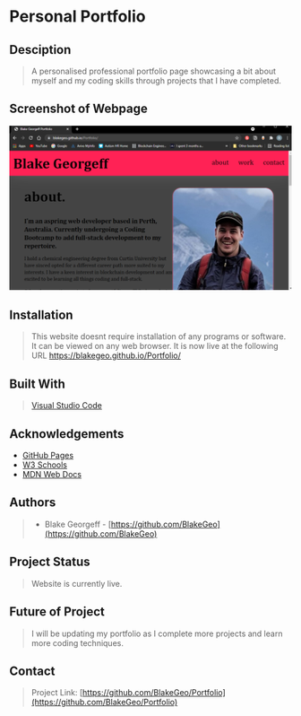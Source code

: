 # Personal Portfolio

## Desciption

> A personalised professional portfolio page showcasing a bit about myself and my coding skills through projects that I have completed.

## Screenshot of Webpage

![Screenshot of portfolio page](Images/Screenshot.png?raw=true "Portfolio")

## Installation

> This website doesnt require installation of any programs or software. It can be viewed on any web browser. It is now live at the following URL https://blakegeo.github.io/Portfolio/

## Built With

> [Visual Studio Code](https://code.visualstudio.com/)

## Acknowledgements

* [GitHub Pages](https://pages.github.com)
* [W3 Schools](https://www.w3schools.com/)
* [MDN Web Docs](https://developer.mozilla.org/en-US/)

## Authors

> * Blake Georgeff - [https://github.com/BlakeGeo](https://github.com/BlakeGeo)

## Project Status

> Website is currently live. 

## Future of Project

> I will be updating my portfolio as I complete more projects and learn more coding techniques. 

## Contact 

> Project Link: [https://github.com/BlakeGeo/Portfolio](https://github.com/BlakeGeo/Portfolio)